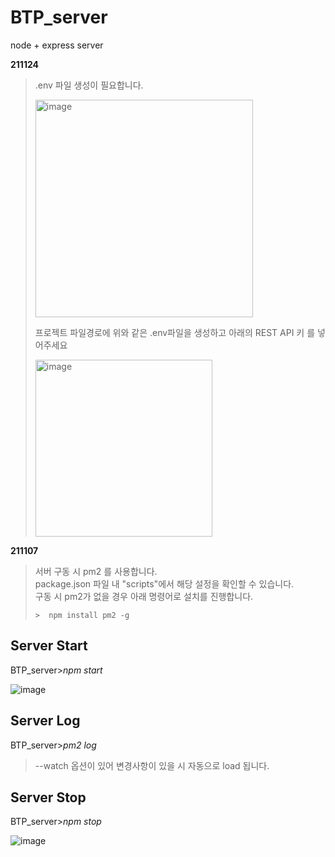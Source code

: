 # BTP_server
node + express server

**211124**
> .env 파일 생성이 필요합니다.   
>    
> <img width="348" alt="image" src="https://user-images.githubusercontent.com/24507556/143081804-62408e36-19e6-4e94-ac58-8de8310f9fce.png">
>    
>   
>  프로젝트 파일경로에 위와 같은 .env파일을 생성하고 아래의 REST API 키 를 넣어주세요    
>        
> <img width="283" alt="image" src="https://user-images.githubusercontent.com/24507556/143082250-2c8fb380-01b9-4d5f-b5f6-22f1234ca454.png">

**211107**
>서버 구동 시 pm2 를 사용합니다.   
>package.json 파일 내 "scripts"에서 해당 설정을 확인할 수 있습니다.   
>구동 시 pm2가 없을 경우 아래 명령어로 설치를 진행합니다.
>```
>>  npm install pm2 -g
>```
## Server Start
BTP_server>*npm start*

![image](https://user-images.githubusercontent.com/24507556/140636779-6712eb08-c04e-465f-84e2-5ae875953e6a.png)


## Server Log
BTP_server>*pm2 log*

> --watch 옵션이 있어 변경사항이 있을 시 자동으로 load 됩니다.


## Server Stop
BTP_server>*npm stop*

![image](https://user-images.githubusercontent.com/24507556/140636888-5d6d5d9c-b7cb-458a-80d5-e3a38e1c1d1e.png)
